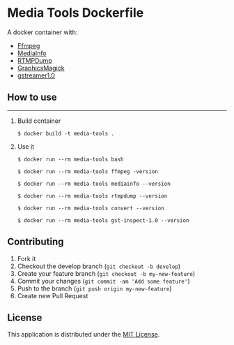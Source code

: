 # Media Tools Dockerfile

A docker container with:

  - [Ffmpeg][1]
  - [MediaInfo][2]
  - [RTMPDump][3]
  - [GraphicsMagick][4]
  - [gstreamer1.0][5]

## How to use
-----------

1. Build container

    `$ docker build -t media-tools .`

2. Use it

    `$ docker run --rm media-tools bash`

    `$ docker run --rm media-tools ffmpeg -version`

    `$ docker run --rm media-tools mediainfo --version`

    `$ docker run --rm media-tools rtmpdump --version`

    `$ docker run --rm media-tools convert --version`

    `$ docker run --rm media-tools gst-inspect-1.0 --version`

## Contributing

1. Fork it
2. Checkout the develop branch (`git checkout -b develop`)
3. Create your feature branch (`git checkout -b my-new-feature`)
4. Commit your changes (`git commit -am 'Add some feature'`)
5. Push to the branch (`git push origin my-new-feature`)
6. Create new Pull Request

## License

This application is distributed under the [MIT License][6].

[1]: http://ffmpeg.org
[2]: https://mediaarea.net/MediaInfo
[3]: https://rtmpdump.mplayerhq.hu
[4]: http://www.graphicsmagick.org
[5]: http://gstreamer.freedesktop.org
[6]: https://en.wikipedia.org/wiki/MIT_License
